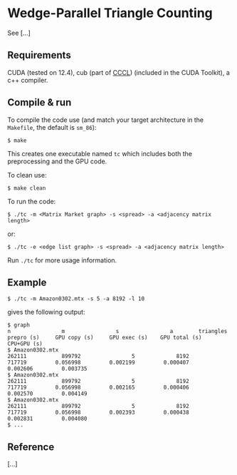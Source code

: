 # Wedge-Parallel Triangle Counting
See [...]

## Requirements

CUDA (tested on 12.4), cub (part of [CCCL](https://github.com/nvidia/cccl)) (included in the CUDA Toolkit), a c++ compiler.

## Compile & run

To compile the code use (and match your target architecture in the `Makefile`, the default is `sm_86`):

    $ make

This creates one executable named `tc` which includes both the preprocessing and the GPU code.

To clean use:

    $ make clean

To run the code:

    $ ./tc -m <Matrix Market graph> -s <spread> -a <adjacency matrix length>

or: 

    $ ./tc -e <edge list graph> -s <spread> -a <adjacency matrix length>

Run `./tc` for more usage information.

## Example

    $ ./tc -m Amazon0302.mtx -s 5 -a 8192 -l 10

gives the following output:

    $ graph                                                                       n                m                s                a        triangles       prepro (s)     GPU copy (s)     GPU exec (s)    GPU total (s)      CPU+GPU (s)
    $ Amazon0302.mtx                                                         262111           899792                5             8192           717719         0.056998         0.002199         0.000407         0.002606         0.003735
    $ Amazon0302.mtx                                                         262111           899792                5             8192           717719         0.056998         0.002165         0.000406         0.002570         0.004149
    $ Amazon0302.mtx                                                         262111           899792                5             8192           717719         0.056998         0.002393         0.000438         0.002831         0.004080
    $ ...

## Reference

[...]
